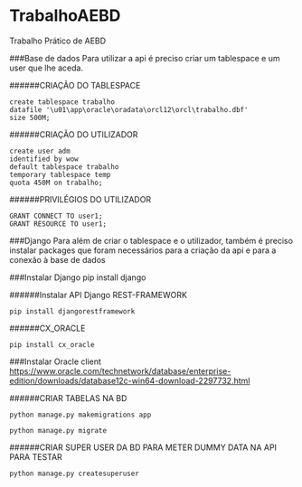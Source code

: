 # TrabalhoAEBD
Trabalho Prático de AEBD

###Base de dados
Para utilizar a api é preciso criar um tablespace e um user que lhe aceda.


######CRIAÇÃO DO TABLESPACE
```
create tablespace trabalho
datafile '\u01\app\oracle\oradata\orcl12\orcl\trabalho.dbf'
size 500M;
```


######CRIAÇÃO DO UTILIZADOR
```
create user adm
identified by wow
default tablespace trabalho
temporary tablespace temp
quota 450M on trabalho;
```


######PRIVILÉGIOS DO UTILIZADOR
```
GRANT CONNECT TO user1;
GRANT RESOURCE TO user1;
```


###Django
Para além de criar o tablespace e o utilizador, também é preciso instalar packages que foram necessários para a criação da api e para a conexão à base de dados

###Instalar Django
pip install django

######Instalar API Django REST-FRAMEWORK
```
pip install djangorestframework
```

######CX_ORACLE
```
pip install cx_oracle
```

###Instalar Oracle client
https://www.oracle.com/technetwork/database/enterprise-edition/downloads/database12c-win64-download-2297732.html

######CRIAR TABELAS NA BD
```
python manage.py makemigrations app
```

```
python manage.py migrate
```

######CRIAR SUPER USER DA BD PARA METER DUMMY DATA NA API PARA TESTAR
```
python manage.py createsuperuser
```
